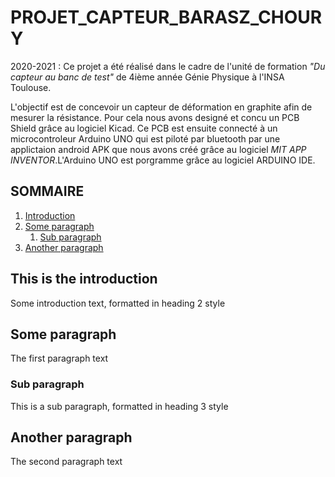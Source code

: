 # PROJET_CAPTEUR_BARASZ_CHOURY

2020-2021 : Ce projet a été réalisé dans le cadre de l'unité de formation _"Du capteur au banc de test"_ de 4ième année Génie Physique à l'INSA Toulouse.

L'objectif est de concevoir un capteur de déformation en graphite afin de mesurer la résistance. Pour cela nous avons designé et concu un PCB Shield grâce au logiciel Kicad. Ce PCB est ensuite connecté à un microcontroleur Arduino UNO qui est piloté par bluetooth par une applictaion android APK que nous avons créé grâce au logiciel _MIT APP INVENTOR_.L'Arduino UNO est porgramme grâce au logiciel ARDUINO IDE.

## SOMMAIRE 
1. [Introduction](#introduction)
2. [Some paragraph](#paragraph1)
    1. [Sub paragraph](#subparagraph1)
3. [Another paragraph](#paragraph2)

## This is the introduction <a name="introduction"></a>
Some introduction text, formatted in heading 2 style

## Some paragraph <a name="paragraph1"></a>
The first paragraph text

### Sub paragraph <a name="subparagraph1"></a>
This is a sub paragraph, formatted in heading 3 style

## Another paragraph <a name="paragraph2"></a>
The second paragraph text

